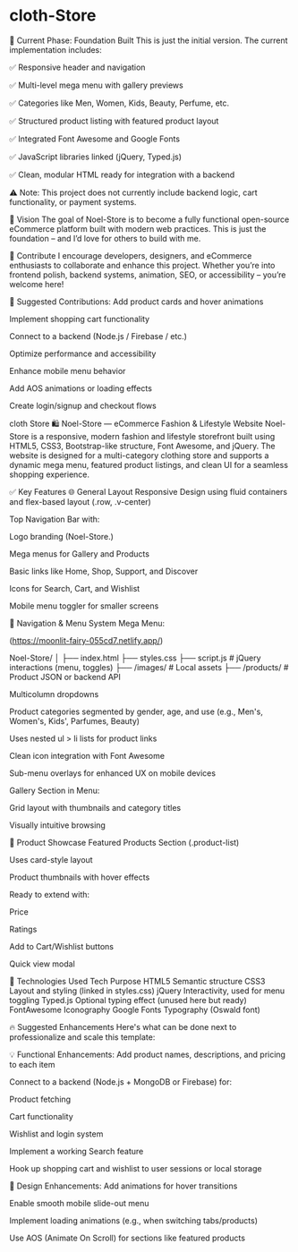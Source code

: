 # cloth-Store
🚧 Current Phase: Foundation Built
This is just the initial version. The current implementation includes:

✅ Responsive header and navigation

✅ Multi-level mega menu with gallery previews

✅ Categories like Men, Women, Kids, Beauty, Perfume, etc.

✅ Structured product listing with featured product layout

✅ Integrated Font Awesome and Google Fonts

✅ JavaScript libraries linked (jQuery, Typed.js)

✅ Clean, modular HTML ready for integration with a backend

⚠️ Note: This project does not currently include backend logic, cart functionality, or payment systems.

🎯 Vision
The goal of Noel-Store is to become a fully functional open-source eCommerce platform built with modern web practices. This is just the foundation – and I’d love for others to build with me.

🤝 Contribute
I encourage developers, designers, and eCommerce enthusiasts to collaborate and enhance this project. Whether you’re into frontend polish, backend systems, animation, SEO, or accessibility – you’re welcome here!

🧩 Suggested Contributions:
Add product cards and hover animations

Implement shopping cart functionality

Connect to a backend (Node.js / Firebase / etc.)

Optimize performance and accessibility

Enhance mobile menu behavior

Add AOS animations or loading effects

Create login/signup and checkout flows


cloth Store
🛍️ Noel-Store — eCommerce Fashion & Lifestyle Website
Noel-Store is a responsive, modern fashion and lifestyle storefront built using HTML5, CSS3, Bootstrap-like structure, Font Awesome, and jQuery. The website is designed for a multi-category clothing store and supports a dynamic mega menu, featured product listings, and clean UI for a seamless shopping experience.

✅ Key Features
🌐 General Layout
Responsive Design using fluid containers and flex-based layout (.row, .v-center)

Top Navigation Bar with:

Logo branding (Noel-Store.)

Mega menus for Gallery and Products

Basic links like Home, Shop, Support, and Discover

Icons for Search, Cart, and Wishlist

Mobile menu toggler for smaller screens

🎯 Navigation & Menu System
Mega Menu:


(https://moonlit-fairy-055cd7.netlify.app/)


Noel-Store/
│
├── index.html
├── styles.css
├── script.js        # jQuery interactions (menu, toggles)
├── /images/         # Local assets
├── /products/       # Product JSON or backend API



Multicolumn dropdowns

Product categories segmented by gender, age, and use (e.g., Men's, Women's, Kids', Parfumes, Beauty)

Uses nested ul > li lists for product links

Clean icon integration with Font Awesome

Sub-menu overlays for enhanced UX on mobile devices

Gallery Section in Menu:

Grid layout with thumbnails and category titles

Visually intuitive browsing

🛒 Product Showcase
Featured Products Section (.product-list)

Uses card-style layout

Product thumbnails with hover effects

Ready to extend with:

Price

Ratings

Add to Cart/Wishlist buttons

Quick view modal

🔧 Technologies Used
Tech	Purpose
HTML5	Semantic structure
CSS3	Layout and styling (linked in styles.css)
jQuery	Interactivity, used for menu toggling
Typed.js	Optional typing effect (unused here but ready)
FontAwesome	Iconography
Google Fonts	Typography (Oswald font)

🔥 Suggested Enhancements
Here's what can be done next to professionalize and scale this template:

💡 Functional Enhancements:
Add product names, descriptions, and pricing to each item

Connect to a backend (Node.js + MongoDB or Firebase) for:

Product fetching

Cart functionality

Wishlist and login system

Implement a working Search feature

Hook up shopping cart and wishlist to user sessions or local storage

💎 Design Enhancements:
Add animations for hover transitions

Enable smooth mobile slide-out menu

Implement loading animations (e.g., when switching tabs/products)

Use AOS (Animate On Scroll) for sections like featured products
